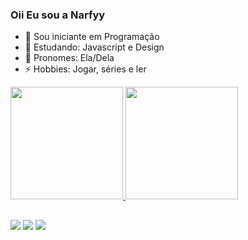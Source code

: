 ### Oii Eu sou a Narfyy

- 🔭 Sou iniciante em Programação
- 🌱 Estudando: Javascript e Design
- 👯 Pronomes: Ela/Dela
- ⚡ Hobbies: Jogar, séries e ler

<div>
  <a href="https://twitter.com/SafiraLix">
  <img height="180em" src="https://github-readme-stats.vercel.app/api?username=Narfyy&show_icons=true&theme=tokyonight&include_all_commits=true&count_private=true"/>
  <img height="180em" src="https://github-readme-stats.vercel.app/api/top-langs/?username=Narfyy&layout=compact&langs_count=7&theme=tokyonight"/>
</div>

##

<div>
  <a href="https://www.instagram.com/bennytask" target="_blank"><img src="https://img.shields.io/badge/-Instagram-%23E4405F?style=for-the-badge&logo=instagram&logoColor=white" target="_blank"></a>
 	<a href="https://twitter.com/SafiraLix" target="_blank"><img src="https://img.shields.io/badge/Twitter-1DA1F2?style=for-the-badge&logo=twitter&logoColor=white" target="_blank"></a>
 	<a href="https://steamcommunity.com/profiles/76561198317871711" target="_blank"><img src="https://img.shields.io/badge/Steam-000000?style=for-the-badge&logo=steam&logoColor=white" target="_blank"></a>
  </div>
